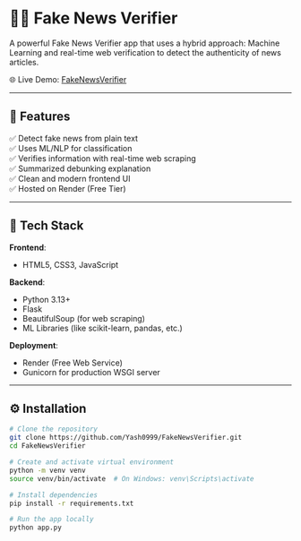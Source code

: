 # 🕵️‍♂️ Fake News Verifier

A powerful Fake News Verifier app that uses a hybrid approach: Machine Learning and real-time web verification to detect the authenticity of news articles. 

🌐 Live Demo: [FakeNewsVerifier](https://fakenewsverifier.onrender.com/)

---

## 🚀 Features

✅ Detect fake news from plain text  
✅ Uses ML/NLP for classification  
✅ Verifies information with real-time web scraping  
✅ Summarized debunking explanation  
✅ Clean and modern frontend UI  
✅ Hosted on Render (Free Tier)

---

## 🧠 Tech Stack

**Frontend**:
- HTML5, CSS3, JavaScript

**Backend**:
- Python 3.13+
- Flask
- BeautifulSoup (for web scraping)
- ML Libraries (like scikit-learn, pandas, etc.)

**Deployment**:
- Render (Free Web Service)
- Gunicorn for production WSGI server

---

## ⚙️ Installation

```bash
# Clone the repository
git clone https://github.com/Yash0999/FakeNewsVerifier.git
cd FakeNewsVerifier

# Create and activate virtual environment
python -m venv venv
source venv/bin/activate  # On Windows: venv\Scripts\activate

# Install dependencies
pip install -r requirements.txt

# Run the app locally
python app.py
